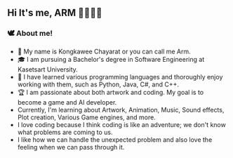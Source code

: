 ## Hi It's me, ARM 👋👨🏻‍💻

### 🕊️ About me!

* 👀 My name is Kongkawee Chayarat or you can call me Arm. <br>
* 🎓 I am pursuing a Bachelor's degree in Software Engineering at Kasetsart University. <br>
* 👾 I have learned various programming languages and thoroughly enjoy working with them, such as Python, Java, C#, and C++. <br>
* 🏆 I am passionate about both artwork and coding. My goal is to become a game and AI developer. <br>
* Currently, I'm learning about Artwork, Animation, Music, Sound effects, Plot creation, Various Game engines, and more. <br>
* I love coding because I think coding is like an adventure; we don't know what problems are coming to us. <br>
* I like how we can handle the unexpected problem and also love the feeling when we can pass through it. <br>
<!--
**Kongkawee/Kongkawee** is a ✨ _special_ ✨ repository because its `README.md` (this file) appears on your GitHub profile.

#### Github Stats
<img src="https://github-readme-stats.vercel.app/api?username={username}&show_icons=true&theme=gotham" alt="github stats" width="45%" align="right"/>

### Github Streaks
<img src="https://github-readme-streak-stats.herokuapp.com/?user=kritika-pattalam&theme=dark" width="48%" >

### Top Languages
 ![Top Langs](https://github-readme-stats.vercel.app/api/top-langs/?username=kritika-pattalam&layout=compact)
